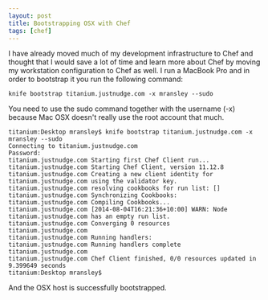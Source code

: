 ```yaml
---
layout: post
title: Bootstrapping OSX with Chef
tags: [chef]
---
```

I have already moved much of my development infrastructure to Chef and thought
that I would save a lot of time and learn more about Chef by moving my workstation
configuration to Chef as well.  I run a MacBook Pro and in order to bootstrap it
you run the following command:

    knife bootstrap titanium.justnudge.com -x mransley --sudo

You need to use the sudo command together with the username (-x) because Mac OSX
doesn't really use the root account that much.

    titanium:Desktop mransley$ knife bootstrap titanium.justnudge.com -x mransley --sudo
    Connecting to titanium.justnudge.com
    Password:
    titanium.justnudge.com Starting first Chef Client run...
    titanium.justnudge.com Starting Chef Client, version 11.12.8
    titanium.justnudge.com Creating a new client identity for titanium.justnudge.com using the validator key.
    titanium.justnudge.com resolving cookbooks for run list: []
    titanium.justnudge.com Synchronizing Cookbooks:
    titanium.justnudge.com Compiling Cookbooks...
    titanium.justnudge.com [2014-08-04T16:21:36+10:00] WARN: Node titanium.justnudge.com has an empty run list.
    titanium.justnudge.com Converging 0 resources
    titanium.justnudge.com
    titanium.justnudge.com Running handlers:
    titanium.justnudge.com Running handlers complete
    titanium.justnudge.com
    titanium.justnudge.com Chef Client finished, 0/0 resources updated in 9.399649 seconds
    titanium:Desktop mransley$

And the OSX host is successfully bootstrapped.
